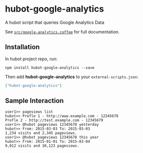 # hubot-google-analytics

A hubot script that queries Google Analytics Data

See [`src/google-analytics.coffee`](src/google-analytics.coffee) for full documentation.

## Installation

In hubot project repo, run:

`npm install hubot-google-analytics --save`

Then add **hubot-google-analytics** to your `external-scripts.json`:

```json
["hubot-google-analytics"]
```

## Sample Interaction

```
user1>> pageviews list
hubot>> Profle 1 - http://www.example.com - 12345678
Profle 2 - http://test.example.com - 12345679
user1>> @hubot pageviews 12345678 yesterday
hubot>> From: 2015-03-03 To: 2015-03-03
1,234 visits and 2,345 pageviews.
user1>> @hubot pageviews 12345678 this year
hubot>> From: 2015-01-01 To: 2015-03-04
9,012 visits and 10,123 pageviews.
```

